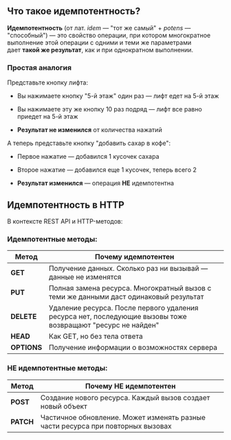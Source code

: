 ## Что такое идемпотентность?

**Идемпотентность** (от лат. _idem_ — "тот же самый" + _potens_ — "способный") — это свойство операции, при котором многократное выполнение этой операции с одними и теми же параметрами дает **такой же результат**, как и при однократном выполнении.

### Простая аналогия

Представьте кнопку лифта:

- Вы нажимаете кнопку "5-й этаж" один раз — лифт едет на 5-й этаж
    
- Вы нажимаете эту же кнопку 10 раз подряд — лифт все равно приедет на 5-й этаж
    
- **Результат не изменился** от количества нажатий
    

А теперь представьте кнопку "добавить сахар в кофе":

- Первое нажатие — добавился 1 кусочек сахара
    
- Второе нажатие — добавился еще 1 кусочек, теперь всего 2
    
- **Результат изменился** — операция **НЕ** идемпотентна
    

## Идемпотентность в HTTP

В контексте REST API и HTTP-методов:

### **Идемпотентные методы:**

|Метод|Почему идемпотентен|
|---|---|
|**GET**|Получение данных. Сколько раз ни вызывай — данные не изменятся|
|**PUT**|Полная замена ресурса. Многократный вызов с теми же данными даст одинаковый результат|
|**DELETE**|Удаление ресурса. После первого удаления ресурса нет, последующие вызовы тоже возвращают "ресурс не найден"|
|**HEAD**|Как GET, но без тела ответа|
|**OPTIONS**|Получение информации о возможностях сервера|

### **НЕ идемпотентные методы:**

|Метод|Почему НЕ идемпотентен|
|---|---|
|**POST**|Создание нового ресурса. Каждый вызов создает новый объект|
|**PATCH**|Частичное обновление. Может изменять разные части ресурса при повторных вызовах|

